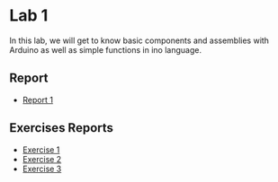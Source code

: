 # Lab 1

In this lab, we will get to know basic components and assemblies with Arduino as well as simple functions in 
ino language.

## Report
- [Report 1](Report/1)

## Exercises Reports
- [Exercise 1](Exercise/1)
- [Exercise 2](Exercise/2)
- [Exercise 3](Exercise/3)
